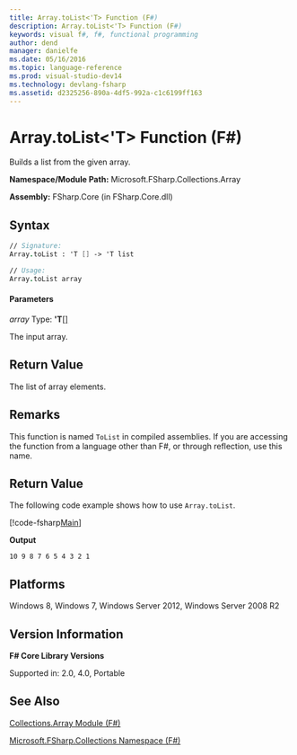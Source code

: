 ```yaml
---
title: Array.toList<'T> Function (F#)
description: Array.toList<'T> Function (F#)
keywords: visual f#, f#, functional programming
author: dend
manager: danielfe
ms.date: 05/16/2016
ms.topic: language-reference
ms.prod: visual-studio-dev14
ms.technology: devlang-fsharp
ms.assetid: d2325256-890a-4df5-992a-c1c6199ff163 
---
```


# Array.toList<'T> Function (F#)

Builds a list from the given array.

**Namespace/Module Path:** Microsoft.FSharp.Collections.Array

**Assembly:** FSharp.Core (in FSharp.Core.dll)


## Syntax

```fsharp
// Signature:
Array.toList : 'T [] -> 'T list

// Usage:
Array.toList array
```

#### Parameters
*array*
Type: **'T**[[]](https://msdn.microsoft.com/library/def20292-9aae-4596-9275-b94e594f8493)


The input array.

## Return Value

The list of array elements.

## Remarks
This function is named `ToList` in compiled assemblies. If you are accessing the function from a language other than F#, or through reflection, use this name.

## Return Value

The following code example shows how to use `Array.toList`.

[!code-fsharp[Main](~samples/snippets/fsharp/arrays/snippet68.fs)]

**Output**

```
10 9 8 7 6 5 4 3 2 1
```

## Platforms
Windows 8, Windows 7, Windows Server 2012, Windows Server 2008 R2


## Version Information
**F# Core Library Versions**

Supported in: 2.0, 4.0, Portable


## See Also
[Collections.Array Module &#40;F&#35;&#41;](Collections.Array-Module-%5BFSharp%5D.md)

[Microsoft.FSharp.Collections Namespace &#40;F&#35;&#41;](Microsoft.FSharp.Collections-Namespace-%5BFSharp%5D.md)